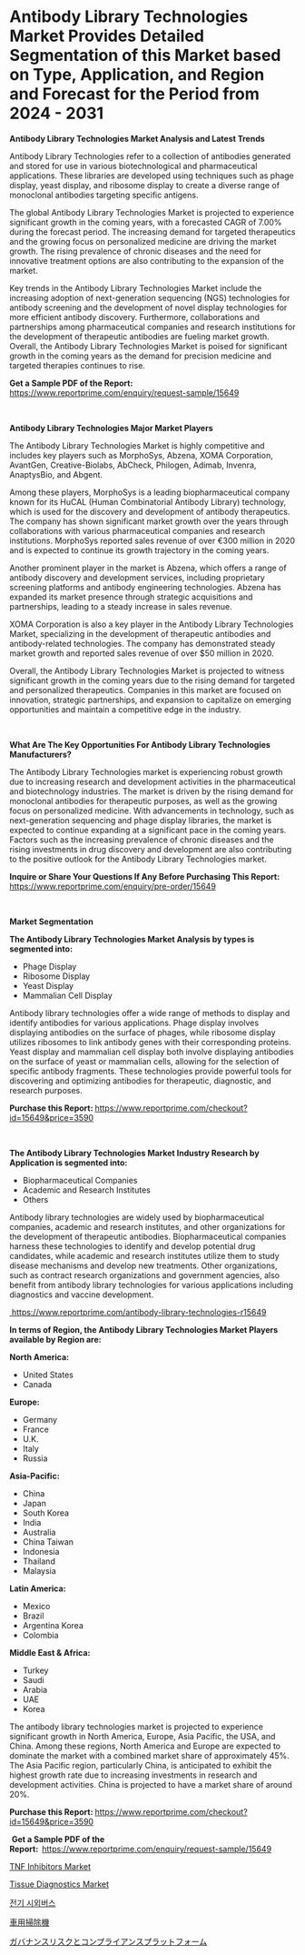 <p><h1>Antibody Library Technologies Market Provides Detailed Segmentation of this Market based on Type, Application, and Region and Forecast for the Period from 2024 - 2031</h1></p><p><strong>Antibody Library Technologies Market Analysis and Latest Trends</strong></p>
<p><p>Antibody Library Technologies refer to a collection of antibodies generated and stored for use in various biotechnological and pharmaceutical applications. These libraries are developed using techniques such as phage display, yeast display, and ribosome display to create a diverse range of monoclonal antibodies targeting specific antigens.</p><p>The global Antibody Library Technologies Market is projected to experience significant growth in the coming years, with a forecasted CAGR of 7.00% during the forecast period. The increasing demand for targeted therapeutics and the growing focus on personalized medicine are driving the market growth. The rising prevalence of chronic diseases and the need for innovative treatment options are also contributing to the expansion of the market.</p><p>Key trends in the Antibody Library Technologies Market include the increasing adoption of next-generation sequencing (NGS) technologies for antibody screening and the development of novel display technologies for more efficient antibody discovery. Furthermore, collaborations and partnerships among pharmaceutical companies and research institutions for the development of therapeutic antibodies are fueling market growth. Overall, the Antibody Library Technologies Market is poised for significant growth in the coming years as the demand for precision medicine and targeted therapies continues to rise.</p></p>
<p><strong>Get a Sample PDF of the Report:&nbsp;</strong> <a href="https://www.reportprime.com/enquiry/request-sample/15649">https://www.reportprime.com/enquiry/request-sample/15649</a></p>
<p>&nbsp;</p>
<p><strong>Antibody Library Technologies Major Market Players</strong></p>
<p><p>The Antibody Library Technologies Market is highly competitive and includes key players such as MorphoSys, Abzena, XOMA Corporation, AvantGen, Creative-Biolabs, AbCheck, Philogen, Adimab, Invenra, AnaptysBio, and Abgent. </p><p>Among these players, MorphoSys is a leading biopharmaceutical company known for its HuCAL (Human Combinatorial Antibody Library) technology, which is used for the discovery and development of antibody therapeutics. The company has shown significant market growth over the years through collaborations with various pharmaceutical companies and research institutions. MorphoSys reported sales revenue of over €300 million in 2020 and is expected to continue its growth trajectory in the coming years.</p><p>Another prominent player in the market is Abzena, which offers a range of antibody discovery and development services, including proprietary screening platforms and antibody engineering technologies. Abzena has expanded its market presence through strategic acquisitions and partnerships, leading to a steady increase in sales revenue.</p><p>XOMA Corporation is also a key player in the Antibody Library Technologies Market, specializing in the development of therapeutic antibodies and antibody-related technologies. The company has demonstrated steady market growth and reported sales revenue of over $50 million in 2020.</p><p>Overall, the Antibody Library Technologies Market is projected to witness significant growth in the coming years due to the rising demand for targeted and personalized therapeutics. Companies in this market are focused on innovation, strategic partnerships, and expansion to capitalize on emerging opportunities and maintain a competitive edge in the industry.</p></p>
<p>&nbsp;</p>
<p><strong>What Are The Key Opportunities For Antibody Library Technologies Manufacturers?</strong></p>
<p><p>The Antibody Library Technologies market is experiencing robust growth due to increasing research and development activities in the pharmaceutical and biotechnology industries. The market is driven by the rising demand for monoclonal antibodies for therapeutic purposes, as well as the growing focus on personalized medicine. With advancements in technology, such as next-generation sequencing and phage display libraries, the market is expected to continue expanding at a significant pace in the coming years. Factors such as the increasing prevalence of chronic diseases and the rising investments in drug discovery and development are also contributing to the positive outlook for the Antibody Library Technologies market.</p></p>
<p><strong>Inquire or Share Your Questions If Any Before Purchasing This Report:</strong> <a href="https://www.reportprime.com/enquiry/pre-order/15649">https://www.reportprime.com/enquiry/pre-order/15649</a></p>
<p>&nbsp;</p>
<p><strong>Market Segmentation</strong></p>
<p><strong>The Antibody Library Technologies Market Analysis by types is segmented into:</strong></p>
<p><ul><li>Phage Display</li><li>Ribosome Display</li><li>Yeast Display</li><li>Mammalian Cell Display</li></ul></p>
<p><p>Antibody library technologies offer a wide range of methods to display and identify antibodies for various applications. Phage display involves displaying antibodies on the surface of phages, while ribosome display utilizes ribosomes to link antibody genes with their corresponding proteins. Yeast display and mammalian cell display both involve displaying antibodies on the surface of yeast or mammalian cells, allowing for the selection of specific antibody fragments. These technologies provide powerful tools for discovering and optimizing antibodies for therapeutic, diagnostic, and research purposes.</p></p>
<p><strong>Purchase this Report:&nbsp;</strong><a href="https://www.reportprime.com/checkout?id=15649&price=3590">https://www.reportprime.com/checkout?id=15649&price=3590</a></p>
<p>&nbsp;</p>
<p><strong>The Antibody Library Technologies Market Industry Research by Application is segmented into:</strong></p>
<p><ul><li>Biopharmaceutical Companies</li><li>Academic and Research Institutes</li><li>Others</li></ul></p>
<p><p>Antibody library technologies are widely used by biopharmaceutical companies, academic and research institutes, and other organizations for the development of therapeutic antibodies. Biopharmaceutical companies harness these technologies to identify and develop potential drug candidates, while academic and research institutes utilize them to study disease mechanisms and develop new treatments. Other organizations, such as contract research organizations and government agencies, also benefit from antibody library technologies for various applications including diagnostics and vaccine development.</p></p>
<p><a href="https://www.reportprime.com/antibody-library-technologies-r15649">&nbsp;https://www.reportprime.com/antibody-library-technologies-r15649</a></p>
<p><strong>In terms of Region, the Antibody Library Technologies Market Players available by Region are:</strong></p>
<p>
    <p> <strong> North America: </strong>
        <ul>
            <li>United States</li>
            <li>Canada</li>
        </ul>
        </p> 
    <p> <strong> Europe: </strong>
        <ul>
            <li>Germany</li>
            <li>France</li>
            <li>U.K.</li>
            <li>Italy</li>
            <li>Russia</li>
        </ul>
        </p> 
    <p> <strong> Asia-Pacific: </strong>
        <ul>
            <li>China</li>
            <li>Japan</li>
            <li>South Korea</li>
            <li>India</li>
            <li>Australia</li>
            <li>China Taiwan</li>
            <li>Indonesia</li>
            <li>Thailand</li>
            <li>Malaysia</li>
        </ul>
        </p> 
    <p> <strong> Latin America: </strong>
        <ul>
            <li>Mexico</li>
            <li>Brazil</li>
            <li>Argentina Korea</li>
            <li>Colombia</li>
        </ul>
        </p> 
    <p> <strong> Middle East & Africa: </strong>
        <ul>
            <li>Turkey</li>
            <li>Saudi</li>
            <li>Arabia</li>
            <li>UAE</li>
            <li>Korea</li>
        </ul>
    </p>
    </p>
<p><p>The antibody library technologies market is projected to experience significant growth in North America, Europe, Asia Pacific, the USA, and China. Among these regions, North America and Europe are expected to dominate the market with a combined market share of approximately 45%. The Asia Pacific region, particularly China, is anticipated to exhibit the highest growth rate due to increasing investments in research and development activities. China is projected to have a market share of around 20%.</p></p>
<p><strong>Purchase this Report: </strong><a href="https://www.reportprime.com/checkout?id=15649&price=3590">https://www.reportprime.com/checkout?id=15649&price=3590</a></p>
<p>&nbsp;<strong>Get a Sample PDF of the Report:&nbsp;&nbsp;</strong><a href="https://www.reportprime.com/enquiry/request-sample/15649">https://www.reportprime.com/enquiry/request-sample/15649</a></p>
<p><strong></strong></p>
<p><p><a href="https://github.com/edytherolanlouisejk1miz0wig/Market-Research-Report-List-2/blob/main/tnf-inhibitors-market.md">TNF Inhibitors Market</a></p><p><a href="https://github.com/peachesmcdowel1/Market-Research-Report-List-2/blob/main/tissue-diagnostics-market.md">Tissue Diagnostics Market</a></p><p><a href="https://medium.com/@lottierunte44/%EC%A0%84%EA%B8%B0-%EC%8B%9C%EC%99%B8-%EB%B2%84%EC%8A%A4-%EC%8B%9C%EC%9E%A5-%EC%A1%B0%EC%82%AC-%EB%B3%B4%EA%B3%A0%EC%84%9C-%EA%B7%B8-%EC%97%AD%EC%82%AC-%EB%B0%8F-2024%EB%85%84%EB%B6%80%ED%84%B0-2031%EB%85%84%EA%B9%8C%EC%A7%80%EC%9D%98-%EC%98%88%EC%B8%A1-f596cc39632b">전기 시외버스</a></p><p><a href="https://medium.com/@johneahan44556754/%E8%87%AA%E5%8B%95%E8%BB%8A%E7%94%A8%E3%81%AE%E6%8E%83%E9%99%A4%E6%A9%9F%E5%B8%82%E5%A0%B4-%E7%AB%B6%E4%BA%89%E5%88%86%E6%9E%90-%E5%B8%82%E5%A0%B4%E3%83%88%E3%83%AC%E3%83%B3%E3%83%89-2031%E5%B9%B4%E3%81%BE%E3%81%A7%E3%81%AE%E4%BA%88%E6%B8%AC-111efe9a75d5">車用掃除機</a></p><p><a href="https://medium.com/@craigurcottrte8/2024%E5%B9%B4%E3%81%8B%E3%82%892031%E5%B9%B4%E3%81%BE%E3%81%A7%E3%81%AE%E6%9C%9F%E9%96%93%E3%81%AB%E4%BA%88%E6%B8%AC%E3%81%95%E3%82%8C%E3%82%8B%E7%B5%B1%E6%B2%BB%E3%83%AA%E3%82%B9%E3%82%AF%E3%81%8A%E3%82%88%E3%81%B3%E3%82%B3%E3%83%B3%E3%83%97%E3%83%A9%E3%82%A4%E3%82%A2%E3%83%B3%E3%82%B9%E3%83%97%E3%83%A9%E3%83%83%E3%83%88%E3%83%95%E3%82%A9%E3%83%BC%E3%83%A0%E5%B8%82%E5%A0%B4%E3%81%AE%E5%88%86%E6%9E%90%E3%81%A8%E3%82%B5%E3%82%A4%E3%82%BA%E4%BA%88%E6%B8%AC-5cf7a88070af">ガバナンスリスクとコンプライアンスプラットフォーム</a></p></p>